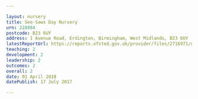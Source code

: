 ```yaml
---

layout: nursery
title: See-Saws Day Nursery
urn: 228984
postcode: B23 6UY
address: 1 Avenue Road, Erdington, Birmingham, West Midlands, B23 6UY
latestReportUrl: https://reports.ofsted.gov.uk/provider/files/2716971/urn/228984.pdf
teaching: 2
development: 2
leadership: 2
outcomes: 2
overall: 2
date: 01 April 2018 
datePublish: 17 July 2017

---
```

